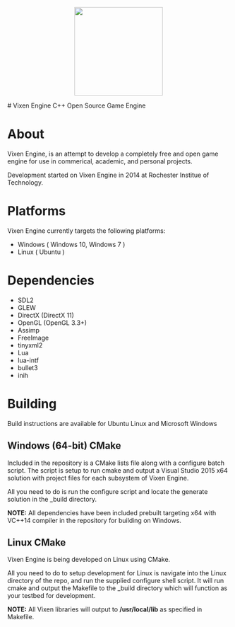 <p align="center">
<img src="https://raw.githubusercontent.com/MattGuerrette/VixenEngine/master/assets/Others/vixen.png?token=AGF82f6bQ31yR9rHAllCYsrR50J2y6ebks5WGJ5twA%3D%3D" height="200">
</p>
# Vixen Engine
C++ Open Source Game Engine

# About

Vixen Engine, is an attempt to develop a completely free and open game engine for use in commerical, academic, and personal projects. 

Development started on Vixen Engine in 2014 at Rochester Institue of Technology.

# Platforms

Vixen Engine currently targets the following platforms:

* Windows ( Windows 10, Windows 7 )
* Linux   ( Ubuntu )

# Dependencies

* SDL2
* GLEW
* DirectX (DirectX 11)
* OpenGL  (OpenGL 3.3+)
* Assimp
* FreeImage
* tinyxml2
* Lua
* lua-intf
* bullet3
* inih

# Building

Build instructions are available for Ubuntu Linux and Microsoft Windows

## Windows (64-bit)  CMake

Included in the repository is a CMake lists file along with a configure batch script. The script is setup to run cmake and output a Visual Studio 2015 x64 solution with project files for each subsystem of Vixen Engine. 

All you need to do is run the configure script and locate the generate solution in the _build directory.

**NOTE:** All dependencies have been included prebuilt targeting x64 with VC++14 compiler in the repository for building on Windows.

## Linux  CMake

Vixen Engine is being developed on Linux using CMake.

All you need to do to setup development for Linux is navigate into the Linux directory of the repo, and run the supplied configure shell script. It will run cmake and output the Makefile to the _build directory which will function as your testbed for development.

**NOTE:** All Vixen libraries will output to **/usr/local/lib** as specified in Makefile.
